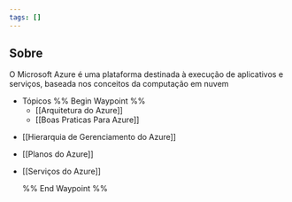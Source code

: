 ```yaml
---
tags: []
---
```

## Sobre
O Microsoft Azure é uma plataforma destinada à execução de aplicativos e serviços, baseada nos conceitos da computação em nuvem

* Tópicos 
	%% Begin Waypoint %%
	- [[Arquitetura do Azure]]
	- [[Boas Praticas Para Azure]]
- [[Hierarquia de Gerenciamento do Azure]]
- [[Planos do Azure]]
- [[Serviços do Azure]]

	%% End Waypoint %%



	
	
	



